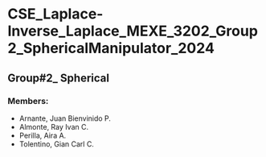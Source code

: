 # CSE_Laplace-Inverse_Laplace_MEXE_3202_Group2_SphericalManipulator_2024

## Group#2_ Spherical

### Members:

 - Arnante, Juan Bienvinido P.
 - Almonte, Ray Ivan C.
 - Perilla, Aira A.
 - Tolentino, Gian Carl C.

